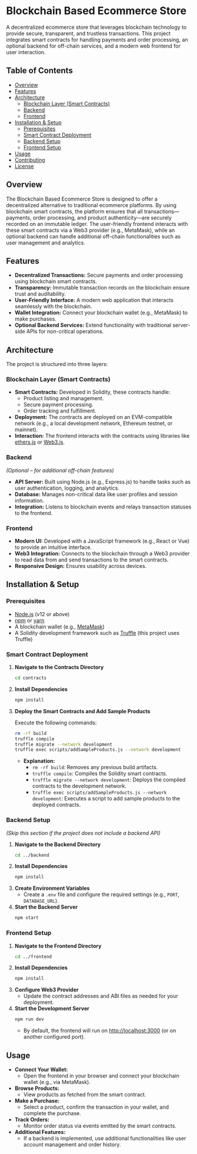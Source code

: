 

# Blockchain Based Ecommerce Store

A decentralized ecommerce store that leverages blockchain technology to provide secure, transparent, and trustless transactions. This project integrates smart contracts for handling payments and order processing, an optional backend for off-chain services, and a modern web frontend for user interaction.

## Table of Contents

- [Overview](#overview)
- [Features](#features)
- [Architecture](#architecture)
  - [Blockchain Layer (Smart Contracts)](#blockchain-layer-smart-contracts)
  - [Backend](#backend)
  - [Frontend](#frontend)
- [Installation & Setup](#installation--setup)
  - [Prerequisites](#prerequisites)
  - [Smart Contract Deployment](#smart-contract-deployment)
  - [Backend Setup](#backend-setup)
  - [Frontend Setup](#frontend-setup)
- [Usage](#usage)
- [Contributing](#contributing)
- [License](#license)

## Overview

The Blockchain Based Ecommerce Store is designed to offer a decentralized alternative to traditional ecommerce platforms. By using blockchain smart contracts, the platform ensures that all transactions—payments, order processing, and product authenticity—are securely recorded on an immutable ledger. The user-friendly frontend interacts with these smart contracts via a Web3 provider (e.g., MetaMask), while an optional backend can handle additional off-chain functionalities such as user management and analytics.

## Features

- **Decentralized Transactions:** Secure payments and order processing using blockchain smart contracts.
- **Transparency:** Immutable transaction records on the blockchain ensure trust and auditability.
- **User-Friendly Interface:** A modern web application that interacts seamlessly with the blockchain.
- **Wallet Integration:** Connect your blockchain wallet (e.g., MetaMask) to make purchases.
- **Optional Backend Services:** Extend functionality with traditional server-side APIs for non-critical operations.

## Architecture

The project is structured into three layers:

### Blockchain Layer (Smart Contracts)

- **Smart Contracts:** Developed in Solidity, these contracts handle:
  - Product listing and management.
  - Secure payment processing.
  - Order tracking and fulfillment.
- **Deployment:** The contracts are deployed on an EVM-compatible network (e.g., a local development network, Ethereum testnet, or mainnet).
- **Interaction:** The frontend interacts with the contracts using libraries like [ethers.js](https://docs.ethers.io/) or [Web3.js](https://web3js.readthedocs.io/).

### Backend

*(Optional – for additional off-chain features)*

- **API Server:** Built using Node.js (e.g., Express.js) to handle tasks such as user authentication, logging, and analytics.
- **Database:** Manages non-critical data like user profiles and session information.
- **Integration:** Listens to blockchain events and relays transaction statuses to the frontend.

### Frontend

- **Modern UI:** Developed with a JavaScript framework (e.g., React or Vue) to provide an intuitive interface.
- **Web3 Integration:** Connects to the blockchain through a Web3 provider to read data from and send transactions to the smart contracts.
- **Responsive Design:** Ensures usability across devices.

## Installation & Setup

### Prerequisites

- [Node.js](https://nodejs.org/) (v12 or above)
- [npm](https://www.npmjs.com/) or [yarn](https://yarnpkg.com/)
- A blockchain wallet (e.g., [MetaMask](https://metamask.io/))
- A Solidity development framework such as [Truffle](https://www.trufflesuite.com/) (this project uses Truffle)

### Smart Contract Deployment

1. **Navigate to the Contracts Directory**
   ```bash
   cd contracts
   ```
2. **Install Dependencies**
   ```bash
   npm install
   ```
3. **Deploy the Smart Contracts and Add Sample Products**

   Execute the following commands:
   ```bash
   rm -rf build
   truffle compile
   truffle migrate --network development
   truffle exec scripts/addSampleProducts.js --network development
   ```
   - **Explanation:**
     - `rm -rf build`: Removes any previous build artifacts.
     - `truffle compile`: Compiles the Solidity smart contracts.
     - `truffle migrate --network development`: Deploys the compiled contracts to the development network.
     - `truffle exec scripts/addSampleProducts.js --network development`: Executes a script to add sample products to the deployed contracts.

### Backend Setup

*(Skip this section if the project does not include a backend API)*

1. **Navigate to the Backend Directory**
   ```bash
   cd ../backend
   ```
2. **Install Dependencies**
   ```bash
   npm install
   ```
3. **Create Environment Variables**
   - Create a `.env` file and configure the required settings (e.g., `PORT`, `DATABASE_URL`).
4. **Start the Backend Server**
   ```bash
   npm start
   ```

### Frontend Setup

1. **Navigate to the Frontend Directory**
   ```bash
   cd ../frontend
   ```
2. **Install Dependencies**
   ```bash
   npm install
   ```
3. **Configure Web3 Provider**
   - Update the contract addresses and ABI files as needed for your deployment.
4. **Start the Development Server**
   ```bash
   npm run dev
   ```
   - By default, the frontend will run on [http://localhost:3000](http://localhost:3000) (or on another configured port).

## Usage

- **Connect Your Wallet:**
  - Open the frontend in your browser and connect your blockchain wallet (e.g., via MetaMask).
- **Browse Products:**
  - View products as fetched from the smart contract.
- **Make a Purchase:**
  - Select a product, confirm the transaction in your wallet, and complete the purchase.
- **Track Orders:**
  - Monitor order status via events emitted by the smart contracts.
- **Additional Features:**
  - If a backend is implemented, use additional functionalities like user account management and order history.





